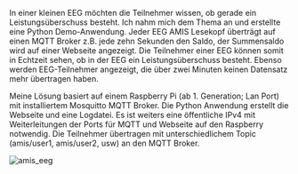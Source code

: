 In einer kleinen EEG möchten die Teilnehmer wissen, ob gerade ein Leistungsüberschuss besteht. 
Ich nahm mich dem Thema an und erstellte eine Python Demo-Anwendung. 
Jeder EEG AMIS Lesekopf überträgt auf einen MQTT Broker z.B. jede zehn Sekunden den Saldo, der Summensaldo wird auf einer Webseite angezeigt. 
Die Teilnehmer einer EEG können somit in Echtzeit sehen, ob in der EEG ein Leistungsüberschuss besteht. Ebenso werden EEG-Teilnehmer angezeigt, die über zwei Minuten keinen Datensatz mehr übertragen haben. 

Meine Lösung basiert auf einem Raspberry Pi (ab 1. Generation; Lan Port) mit installiertem Mosquitto MQTT Broker. Die Python Anwendung erstellt die Webseite und eine Logdatei. Es ist weiters eine öffentliche IPv4 mit Weiterleitungen der Ports für MQTT und Webseite auf den Raspberry notwendig.
Die Teilnehmer übertragen mit unterschiedlichem Topic (amis/user1, amis/user2, usw) an den MQTT Broker.

![amis_eeg](https://github.com/user-attachments/assets/5c83e486-9095-4d77-89ee-306589424393)
